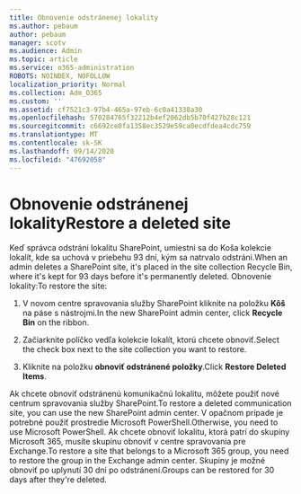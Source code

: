 ```yaml
---
title: Obnovenie odstránenej lokality
ms.author: pebaum
author: pebaum
manager: scotv
ms.audience: Admin
ms.topic: article
ms.service: o365-administration
ROBOTS: NOINDEX, NOFOLLOW
localization_priority: Normal
ms.collection: Adm_O365
ms.custom: ''
ms.assetid: cf7521c3-97b4-465a-97eb-6c0a41338a30
ms.openlocfilehash: 570284765f32212b4ef2062db5b70f427b28c121
ms.sourcegitcommit: c6692ce0fa1358ec3529e59ca0ecdfdea4cdc759
ms.translationtype: MT
ms.contentlocale: sk-SK
ms.lasthandoff: 09/14/2020
ms.locfileid: "47692058"
---
```

# <a name="restore-a-deleted-site"></a><span data-ttu-id="2be66-102">Obnovenie odstránenej lokality</span><span class="sxs-lookup"><span data-stu-id="2be66-102">Restore a deleted site</span></span>

<span data-ttu-id="2be66-103">Keď správca odstráni lokalitu SharePoint, umiestni sa do Koša kolekcie lokalít, kde sa uchová v priebehu 93 dní, kým sa natrvalo odstráni.</span><span class="sxs-lookup"><span data-stu-id="2be66-103">When an admin deletes a SharePoint site, it's placed in the site collection Recycle Bin, where it's kept for 93 days before it's permanently deleted.</span></span> <span data-ttu-id="2be66-104">Obnovenie lokality:</span><span class="sxs-lookup"><span data-stu-id="2be66-104">To restore the site:</span></span>
  
1. <span data-ttu-id="2be66-105">V novom centre spravovania služby SharePoint kliknite na položku **Kôš** na páse s nástrojmi.</span><span class="sxs-lookup"><span data-stu-id="2be66-105">In the new SharePoint admin center, click **Recycle Bin** on the ribbon.</span></span> 
    
2. <span data-ttu-id="2be66-106">Začiarknite políčko vedľa kolekcie lokalít, ktorú chcete obnoviť.</span><span class="sxs-lookup"><span data-stu-id="2be66-106">Select the check box next to the site collection you want to restore.</span></span>
    
3. <span data-ttu-id="2be66-107">Kliknite na položku **obnoviť odstránené položky**.</span><span class="sxs-lookup"><span data-stu-id="2be66-107">Click **Restore Deleted Items**.</span></span>
    
<span data-ttu-id="2be66-108">Ak chcete obnoviť odstránenú komunikačnú lokalitu, môžete použiť nové centrum spravovania služby SharePoint.</span><span class="sxs-lookup"><span data-stu-id="2be66-108">To restore a deleted communication site, you can use the new SharePoint admin center.</span></span> <span data-ttu-id="2be66-109">V opačnom prípade je potrebné použiť prostredie Microsoft PowerShell.</span><span class="sxs-lookup"><span data-stu-id="2be66-109">Otherwise, you need to use Microsoft PowerShell.</span></span> <span data-ttu-id="2be66-110">Ak chcete obnoviť lokalitu, ktorá patrí do skupiny Microsoft 365, musíte skupinu obnoviť v centre spravovania pre Exchange.</span><span class="sxs-lookup"><span data-stu-id="2be66-110">To restore a site that belongs to a Microsoft 365 group, you need to restore the group in the Exchange admin center.</span></span> <span data-ttu-id="2be66-111">Skupiny je možné obnoviť po uplynutí 30 dní po odstránení.</span><span class="sxs-lookup"><span data-stu-id="2be66-111">Groups can be restored for 30 days after they're deleted.</span></span>
  

